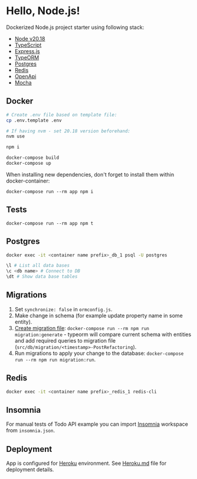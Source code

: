 # Hello, Node.js!

Dockerized Node.js project starter using following stack:

- [Node v20.18](https://nodejs.org/en)
- [TypeScript](https://www.typescriptlang.org/)
- [Express.js](https://expressjs.com/)
- [TypeORM](https://typeorm.io/#/)
- [Postgres](https://www.postgresql.org/)
- [Redis](https://redis.io/)
- [OpenApi](https://www.openapis.org/)
- [Mocha](https://mochajs.org/)

## Docker

```Bash
# Create .env file based on template file:
cp .env.template .env

# If having nvm - set 20.18 version beforehand:
nvm use

npm i

docker-compose build
docker-compose up
```

When installing new dependencies, don't forget to install them within docker-container:

```
docker-compose run --rm app npm i
```

## Tests

```
docker-compose run --rm app npm t
```

## Postgres

```Bash
docker exec -it <container name prefix>_db_1 psql -U postgres

\l # List all data bases
\c <db name> # Connect to DB
\dt # Show data base tables
```

## Migrations

1. Set `synchronize: false` in `ormconfig.js`.
2. Make change in schema (for example update property name in some entity).
3. [Create migration file](https://github.com/typeorm/typeorm/blob/master/docs/migrations.md#generating-migrations): `docker-compose run --rm npm run migration:generate` - typeorm will compare current schema with entities and add required queries to migration file (`src/db/migration/<timestamp>-PostRefactoring`).
4. Run migrations to apply your change to the database: `docker-compose run --rm npm run migration:run`.

## Redis

```Bash
docker exec -it <container name prefix>_redis_1 redis-cli
```

## Insomnia

For manual tests of Todo API example you can import [Insomnia](https://insomnia.rest/) workspace from `insomnia.json`.

## Deployment

App is configured for [Heroku](https://www.heroku.com/) environment. See [Heroku.md](Heroku.md) file for deployment details.
